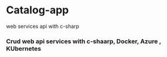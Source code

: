 # Catalog-app
web services api with c-sharp
###  Crud web api services with c-shaarp, Docker, Azure , KUbernetes
